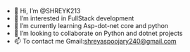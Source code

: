 - 👋 Hi, I’m @SHREYK213
- 👀 I’m interested in FullStack development
- 🌱 I’m currently learning Asp-dot-net core and python 
- 💞️ I’m looking to collaborate on Python and dotnet projects
- 📫 To contact me Gmail:shreyaspoojary240@gmail.com

<!---
SHREYK213/SHREYK213 is a ✨ special ✨ repository because its `README.md` (this file) appears on your GitHub profile.
You can click the Preview link to take a look at your changes.
--->
